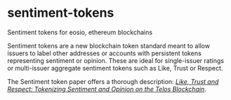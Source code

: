 # sentiment-tokens
Sentiment tokens for eosio, ethereum blockchains

Sentiment tokens are a new blockchain token standard meant to allow issuers to label other addresses or accounts with persistent tokens representing sentiment or opinion. These are ideal for single-issuer ratings or multi-issuer aggregate sentiment tokens such as Like, Trust or Respect.

The Sentiment token paper offers a thorough description: [_Like, Trust and Respect: Tokenizing Sentiment and Opinion on the Telos Blockchain_](https://github.com/goodblockio/sentiment-tokens/blob/master/Like%20Trust%20Respect%20-%20tokenized%20sentiment%20paper%20v1.pdf).
